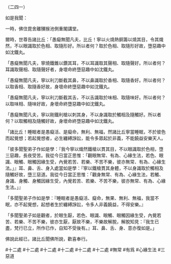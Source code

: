 （二四一）

如是我聞：

一時，佛住毘舍離獼猴池側重閣講堂。

爾時，世尊告諸比丘：「愚癡無聞凡夫，比丘！寧以火燒熱銅籌以燒其目，令其熾然，不以眼識取於色相、取隨形好。所以者何？取於色相、取隨形好故，墮惡趣中如沈鐵丸。

「愚癡無聞凡夫，寧燒鐵錐以鑽其耳，不以耳識取其聲相、取隨聲好。所以者何？耳識取聲相、取隨聲好者，身壞命終墮惡趣中如沈鐵丸。

「愚癡無聞凡夫，寧以利刀斷截其鼻，不以鼻識取於香相、取隨香好。所以者何？以取香相、取隨香好故，身壞命終墮惡趣中如沈鐵丸。

「愚癡無聞凡夫，寧以利刀斷截其舌，不以舌識取於味相、取隨味好。所以者何？以取味相、隨味好故，身壞命終墮惡趣中如沈鐵丸。

「愚癡無聞凡夫，寧以剛鐵利槍以刺其身，不以身識取於觸相及隨觸好。所以者何？以取觸相及隨觸好故，身壞命終墮惡趣中如沈鐵丸。

「諸比丘！睡眠者是愚癡活、是癡命，無利、無福，然諸比丘寧當睡眠，不於彼色而起覺想；若起覺想者，必生纏縛諍訟，能令多眾起於非義，不能饒益安樂天人。

「彼多聞聖弟子作如是學：『我今寧以熾然鐵槍以貫其目，不以眼識取於色相，墮三惡趣，長夜受苦。我從今日當正思惟：「觀眼無常、有為、心緣生法，若色、眼識、眼觸、眼觸因緣生受，內覺若苦、若樂、不苦不樂，彼亦無常、有為、心緣生法。」』耳、鼻、舌、身入處當如是學：『寧以鐵槍貫其身體，不以身識取於觸相及隨觸好故，墮三惡道。我從今日當正思惟：「觀身無常、有為、心緣生法，若觸、身識、身觸、身觸因緣生受，內覺若苦、若樂、不苦不樂，彼亦無常、有為、心緣生法。」』

「多聞聖弟子作如是學：『睡眠者是愚癡活、癡命，無果、無利、無福，我當不眠，亦不起覺想，起想者生於纏縛諍訟，令多人非義饒益，不得安樂。』

「多聞聖弟子如是觀者，於眼生厭，若色、眼識、眼觸、眼觸因緣生受，內覺若苦、若樂、不苦不樂，彼亦生厭，厭故不樂，不樂故解脫，解脫知見：『我生已盡，梵行已立，所作已作，自知不受後有。』耳、鼻、舌、身、意亦復如是。」

佛說此經已，諸比丘聞佛所說，歡喜奉行。



#十二處
#十二處
#十二處
#十二處
#十二處
#十二處
#無常
#有爲
#心緣生法
#三惡道
